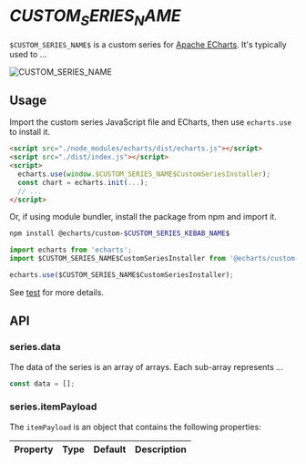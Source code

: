 # $CUSTOM_SERIES_NAME$

`$CUSTOM_SERIES_NAME$` is a custom series for [Apache ECharts](https://github.com/apache/echarts). It's typically used to ...

![$CUSTOM_SERIES_NAME$](../../screenshots/$CUSTOM_SERIES_NAME$.svg)

## Usage

Import the custom series JavaScript file and ECharts, then use `echarts.use` to install it.

```html
<script src="./node_modules/echarts/dist/echarts.js"></script>
<script src="./dist/index.js"></script>
<script>
  echarts.use(window.$CUSTOM_SERIES_NAME$CustomSeriesInstaller);
  const chart = echarts.init(...);
  // ...
</script>
```

Or, if using module bundler, install the package from npm and import it.

```bash
npm install @echarts/custom-$CUSTOM_SERIES_KEBAB_NAME$
```

```js
import echarts from 'echarts';
import $CUSTOM_SERIES_NAME$CustomSeriesInstaller from '@echarts/custom-$CUSTOM_SERIES_KEBAB_NAME$';

echarts.use($CUSTOM_SERIES_NAME$CustomSeriesInstaller);
```

See [test](./test/index.html) for more details.

## API

### series.data

The data of the series is an array of arrays. Each sub-array represents ...

```js
const data = [];
```

### series.itemPayload

The `itemPayload` is an object that contains the following properties:

| Property | Type | Default | Description |
| -------- | ---- | ------- | ----------- |
